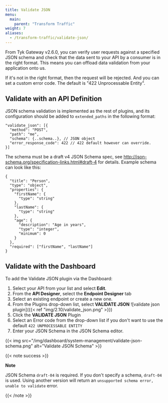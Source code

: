 ```yaml
---
title: Validate JSON
menu:
  main:
    parent: "Transform Traffic"
weight: 7 
aliases:
  - /transform-traffic/validate-json/
---
```


From Tyk Gateway v2.6.0, you can verify user requests against a specified JSON schema and check that the data sent to your API by a consumer is in the right format. This means you can offload data validation from your application onto us.

If it's not in the right format, then the request will be rejected. And you can set a custom error code. The default is "422 Unprocessable Entity".

## Validate with an API Definition

JSON schema validation is implemented as the rest of plugins, and its configuration should be added to `extended_paths` in the following format:

```{.json}
"validate_json": [{
  "method": "POST",
  "path": "me",
  "schema": {..schema..}, // JSON object
  "error_response_code": 422 // 422 default however can override.
}]
```

The schema must be a draft v4 JSON Schema spec, see http://json-schema.org/specification-links.html#draft-4 for details. Example schema can look like this:

```{.json}
{
  "title": "Person",
  "type": "object",
  "properties": {
    "firstName": {
      "type": "string"
    },
    "lastName": {
      "type": "string"
    },
    "age": {
      "description": "Age in years",
      "type": "integer",
      "minimum": 0
    }
  },
  "required": ["firstName", "lastName"]
}
```

## Validate with the Dashboard

To add the Validate JSON plugin via the Dashboard:

1. Select your API from your list and select **Edit**.
2. From the **API Designer**, select the **Endpoint Designer** tab
3. Select an existing endpoint or create a new one.
4. From the Plugins drop-down list, select **VALIDATE JSON**
![validate json plugin]({{< ref "img/2.10/validate_json.png" >}})
5. Click the **VALIDATE JSON** Plugin
6. Select an Error code from the drop-down list if you don't want to use the default `422 UNPROCESSABLE ENTITY`
7. Enter your JSON Schema in the JSON Schema editor.

{{< img src="/img/dashboard/system-management/validate-json-schema.png" alt="Validate JSON Schema" >}}

{{< note success >}}

**Note**  

JSON Schema `draft-04` is required. If you don't specify a schema, `draft-04` is used. Using another version will return an `unsupported schema error, unable to validate` error.

{{< /note >}}
